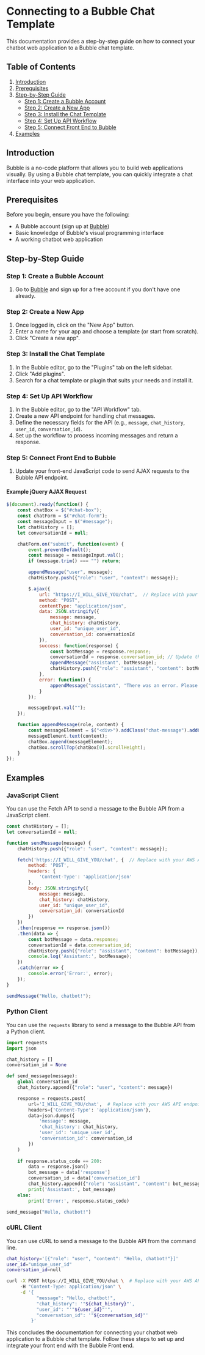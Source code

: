 
# Connecting to a Bubble Chat Template

This documentation provides a step-by-step guide on how to connect your chatbot web application to a Bubble chat template.

## Table of Contents
1. [Introduction](#introduction)
2. [Prerequisites](#prerequisites)
3. [Step-by-Step Guide](#step-by-step-guide)
   - [Step 1: Create a Bubble Account](#step-1-create-a-bubble-account)
   - [Step 2: Create a New App](#step-2-create-a-new-app)
   - [Step 3: Install the Chat Template](#step-3-install-the-chat-template)
   - [Step 4: Set Up API Workflow](#step-4-set-up-api-workflow)
   - [Step 5: Connect Front End to Bubble](#step-5-connect-front-end-to-bubble)
4. [Examples](#examples)

## Introduction
Bubble is a no-code platform that allows you to build web applications visually. By using a Bubble chat template, you can quickly integrate a chat interface into your web application.

## Prerequisites
Before you begin, ensure you have the following:
- A Bubble account (sign up at [Bubble](https://bubble.io/))
- Basic knowledge of Bubble's visual programming interface
- A working chatbot web application

## Step-by-Step Guide

### Step 1: Create a Bubble Account
1. Go to [Bubble](https://bubble.io/) and sign up for a free account if you don't have one already.

### Step 2: Create a New App
1. Once logged in, click on the "New App" button.
2. Enter a name for your app and choose a template (or start from scratch).
3. Click "Create a new app".

### Step 3: Install the Chat Template
1. In the Bubble editor, go to the "Plugins" tab on the left sidebar.
2. Click "Add plugins".
3. Search for a chat template or plugin that suits your needs and install it.

### Step 4: Set Up API Workflow
1. In the Bubble editor, go to the "API Workflow" tab.
2. Create a new API endpoint for handling chat messages.
3. Define the necessary fields for the API (e.g., `message`, `chat_history`, `user_id`, `conversation_id`).
4. Set up the workflow to process incoming messages and return a response.

### Step 5: Connect Front End to Bubble
1. Update your front-end JavaScript code to send AJAX requests to the Bubble API endpoint.

#### Example jQuery AJAX Request

```javascript
$(document).ready(function() {
    const chatBox = $("#chat-box");
    const chatForm = $("#chat-form");
    const messageInput = $("#message");
    let chatHistory = [];
    let conversationId = null;

    chatForm.on("submit", function(event) {
        event.preventDefault();
        const message = messageInput.val();
        if (message.trim() === "") return;

        appendMessage("user", message);
        chatHistory.push({"role": "user", "content": message});

        $.ajax({
            url: "https://I_WILL_GIVE_YOU/chat",  // Replace with your AWS API endpoint
            method: "POST",
            contentType: "application/json",
            data: JSON.stringify({
                message: message,
                chat_history: chatHistory,
                user_id: "unique_user_id",
                conversation_id: conversationId
            }),
            success: function(response) {
                const botMessage = response.response;
                conversationId = response.conversation_id; // Update the conversation ID
                appendMessage("assistant", botMessage);
                chatHistory.push({"role": "assistant", "content": botMessage, "conversation_id": conversationId});
            },
            error: function() {
                appendMessage("assistant", "There was an error. Please try again.");
            }
        });

        messageInput.val("");
    });

    function appendMessage(role, content) {
        const messageElement = $("<div>").addClass("chat-message").addClass(role);
        messageElement.text(content);
        chatBox.append(messageElement);
        chatBox.scrollTop(chatBox[0].scrollHeight);
    }
});
```

## Examples

### JavaScript Client

You can use the Fetch API to send a message to the Bubble API from a JavaScript client.

```javascript
const chatHistory = [];
let conversationId = null;

function sendMessage(message) {
    chatHistory.push({"role": "user", "content": message});

    fetch('https://I_WILL_GIVE_YOU/chat', {  // Replace with your AWS API endpoint
        method: 'POST',
        headers: {
            'Content-Type': 'application/json'
        },
        body: JSON.stringify({
            message: message,
            chat_history: chatHistory,
            user_id: "unique_user_id",
            conversation_id: conversationId
        })
    })
    .then(response => response.json())
    .then(data => {
        const botMessage = data.response;
        conversationId = data.conversation_id;
        chatHistory.push({"role": "assistant", "content": botMessage});
        console.log('Assistant:', botMessage);
    })
    .catch(error => {
        console.error('Error:', error);
    });
}

sendMessage("Hello, chatbot!");
```

### Python Client

You can use the `requests` library to send a message to the Bubble API from a Python client.

```python
import requests
import json

chat_history = []
conversation_id = None

def send_message(message):
    global conversation_id
    chat_history.append({"role": "user", "content": message})

    response = requests.post(
        url='I_WILL_GIVE_YOU/chat',  # Replace with your AWS API endpoint
        headers={'Content-Type': 'application/json'},
        data=json.dumps({
            'message': message,
            'chat_history': chat_history,
            'user_id': 'unique_user_id',
            'conversation_id': conversation_id
        })
    )
    
    if response.status_code == 200:
        data = response.json()
        bot_message = data['response']
        conversation_id = data['conversation_id']
        chat_history.append({"role": "assistant", "content": bot_message})
        print('Assistant:', bot_message)
    else:
        print('Error:', response.status_code)

send_message("Hello, chatbot!")
```

### cURL Client

You can use cURL to send a message to the Bubble API from the command line.

```sh
chat_history='[{"role": "user", "content": "Hello, chatbot!"}]'
user_id="unique_user_id"
conversation_id=null

curl -X POST https://I_WILL_GIVE_YOU/chat \  # Replace with your AWS API endpoint
     -H "Content-Type: application/json" \
     -d '{
           "message": "Hello, chatbot!",
           "chat_history": '"${chat_history}"',
           "user_id": "'"${user_id}"'",
           "conversation_id": '"${conversation_id}"'
         }'
```

This concludes the documentation for connecting your chatbot web application to a Bubble chat template. Follow these steps to set up and integrate your front end with the Bubble Front end.
```
